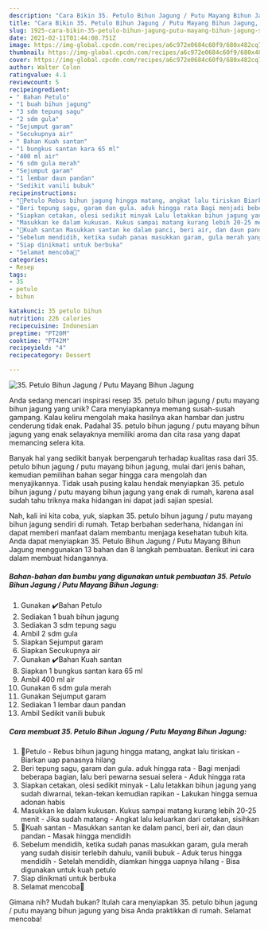```yaml
---
description: "Cara Bikin 35. Petulo Bihun Jagung / Putu Mayang Bihun Jagung, Sempurna"
title: "Cara Bikin 35. Petulo Bihun Jagung / Putu Mayang Bihun Jagung, Sempurna"
slug: 1925-cara-bikin-35-petulo-bihun-jagung-putu-mayang-bihun-jagung-sempurna
date: 2021-02-11T01:44:08.751Z
image: https://img-global.cpcdn.com/recipes/a6c972e0684c60f9/680x482cq70/35-petulo-bihun-jagung-putu-mayang-bihun-jagung-foto-resep-utama.jpg
thumbnail: https://img-global.cpcdn.com/recipes/a6c972e0684c60f9/680x482cq70/35-petulo-bihun-jagung-putu-mayang-bihun-jagung-foto-resep-utama.jpg
cover: https://img-global.cpcdn.com/recipes/a6c972e0684c60f9/680x482cq70/35-petulo-bihun-jagung-putu-mayang-bihun-jagung-foto-resep-utama.jpg
author: Walter Colon
ratingvalue: 4.1
reviewcount: 5
recipeingredient:
- " Bahan Petulo"
- "1 buah bihun jagung"
- "3 sdm tepung sagu"
- "2 sdm gula"
- "Sejumput garam"
- "Secukupnya air"
- " Bahan Kuah santan"
- "1 bungkus santan kara 65 ml"
- "400 ml air"
- "6 sdm gula merah"
- "Sejumput garam"
- "1 lembar daun pandan"
- "Sedikit vanili bubuk"
recipeinstructions:
- "🔹Petulo Rebus bihun jagung hingga matang, angkat lalu tiriskan Biarkan uap panasnya hilang"
- "Beri tepung sagu, garam dan gula. aduk hingga rata Bagi menjadi beberapa bagian, lalu beri pewarna sesuai selera Aduk hingga rata"
- "Siapkan cetakan, olesi sedikit minyak Lalu letakkan bihun jagung yang sudah diwarnai, tekan-tekan kemudian rapikan Lakukan hingga semua adonan habis"
- "Masukkan ke dalam kukusan. Kukus sampai matang kurang lebih 20-25 menit Jika sudah matang Angkat lalu keluarkan dari cetakan, sisihkan"
- "🔹Kuah santan Masukkan santan ke dalam panci, beri air, dan daun pandan Masak hingga mendidih"
- "Sebelum mendidih, ketika sudah panas masukkan garam, gula merah yang sudah disisir terlebih dahulu, vanili bubuk  Aduk terus hingga mendidih  Setelah mendidih, diamkan hingga uapnya hilang Bisa digunakan untuk kuah petulo"
- "Siap dinikmati untuk berbuka"
- "Selamat mencoba💜"
categories:
- Resep
tags:
- 35
- petulo
- bihun

katakunci: 35 petulo bihun 
nutrition: 226 calories
recipecuisine: Indonesian
preptime: "PT20M"
cooktime: "PT42M"
recipeyield: "4"
recipecategory: Dessert

---
```



![35. Petulo Bihun Jagung / Putu Mayang Bihun Jagung](https://img-global.cpcdn.com/recipes/a6c972e0684c60f9/680x482cq70/35-petulo-bihun-jagung-putu-mayang-bihun-jagung-foto-resep-utama.jpg)

Anda sedang mencari inspirasi resep 35. petulo bihun jagung / putu mayang bihun jagung yang unik? Cara menyiapkannya memang susah-susah gampang. Kalau keliru mengolah maka hasilnya akan hambar dan justru cenderung tidak enak. Padahal 35. petulo bihun jagung / putu mayang bihun jagung yang enak selayaknya memiliki aroma dan cita rasa yang dapat memancing selera kita.



Banyak hal yang sedikit banyak berpengaruh terhadap kualitas rasa dari 35. petulo bihun jagung / putu mayang bihun jagung, mulai dari jenis bahan, kemudian pemilihan bahan segar hingga cara mengolah dan menyajikannya. Tidak usah pusing kalau hendak menyiapkan 35. petulo bihun jagung / putu mayang bihun jagung yang enak di rumah, karena asal sudah tahu triknya maka hidangan ini dapat jadi sajian spesial.


Nah, kali ini kita coba, yuk, siapkan 35. petulo bihun jagung / putu mayang bihun jagung sendiri di rumah. Tetap berbahan sederhana, hidangan ini dapat memberi manfaat dalam membantu menjaga kesehatan tubuh kita. Anda dapat menyiapkan 35. Petulo Bihun Jagung / Putu Mayang Bihun Jagung menggunakan 13 bahan dan 8 langkah pembuatan. Berikut ini cara dalam membuat hidangannya.

<!--inarticleads1-->

##### Bahan-bahan dan bumbu yang digunakan untuk pembuatan 35. Petulo Bihun Jagung / Putu Mayang Bihun Jagung:

1. Gunakan  ✔️Bahan Petulo
1. Sediakan 1 buah bihun jagung
1. Sediakan 3 sdm tepung sagu
1. Ambil 2 sdm gula
1. Siapkan Sejumput garam
1. Siapkan Secukupnya air
1. Gunakan  ✔️Bahan Kuah santan
1. Siapkan 1 bungkus santan kara 65 ml
1. Ambil 400 ml air
1. Gunakan 6 sdm gula merah
1. Gunakan Sejumput garam
1. Sediakan 1 lembar daun pandan
1. Ambil Sedikit vanili bubuk




<!--inarticleads2-->

##### Cara membuat 35. Petulo Bihun Jagung / Putu Mayang Bihun Jagung:

1. 🔹Petulo - Rebus bihun jagung hingga matang, angkat lalu tiriskan - Biarkan uap panasnya hilang
1. Beri tepung sagu, garam dan gula. aduk hingga rata - Bagi menjadi beberapa bagian, lalu beri pewarna sesuai selera - Aduk hingga rata
1. Siapkan cetakan, olesi sedikit minyak - Lalu letakkan bihun jagung yang sudah diwarnai, tekan-tekan kemudian rapikan - Lakukan hingga semua adonan habis
1. Masukkan ke dalam kukusan. Kukus sampai matang kurang lebih 20-25 menit - Jika sudah matang - Angkat lalu keluarkan dari cetakan, sisihkan
1. 🔹Kuah santan - Masukkan santan ke dalam panci, beri air, dan daun pandan - Masak hingga mendidih
1. Sebelum mendidih, ketika sudah panas masukkan garam, gula merah yang sudah disisir terlebih dahulu, vanili bubuk  - Aduk terus hingga mendidih  - Setelah mendidih, diamkan hingga uapnya hilang - Bisa digunakan untuk kuah petulo
1. Siap dinikmati untuk berbuka
1. Selamat mencoba💜




Gimana nih? Mudah bukan? Itulah cara menyiapkan 35. petulo bihun jagung / putu mayang bihun jagung yang bisa Anda praktikkan di rumah. Selamat mencoba!

